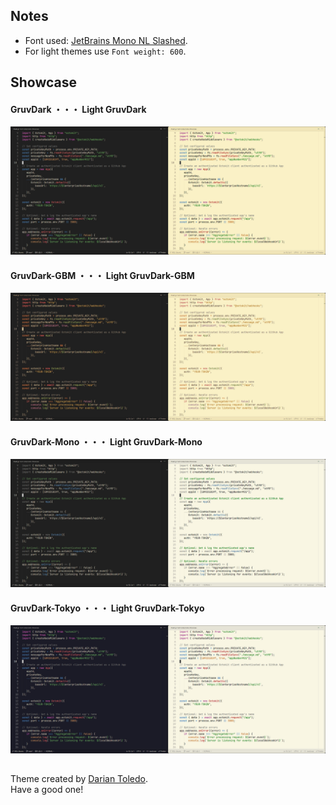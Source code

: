 ## Notes
- Font used: [JetBrains Mono NL Slashed](https://github.com/sharpjs/JetBrainsMonoSlashed).
- For light themes use `Font weight: 600`.

## Showcase

#### GruvDark ・・・ Light GruvDark
![GruvDark](images/gruvdark.jpg)

#### GruvDark-GBM ・・・ Light GruvDark-GBM
![GruvDark-GBM](images/gruvdark-gbm.jpg)

#### GruvDark-Mono ・・・ Light GruvDark-Mono
![GruvDark-Mono](images/gruvdark-mono.jpg)

#### GruvDark-Tokyo ・・・ Light GruvDark-Tokyo
![GruvDark-Tokyo](images/gruvdark-tokyo.jpg)

## 

Theme created by <a href="https://github.com/darianmorat">Darian Toledo</a>.<br />
Have a good one!
